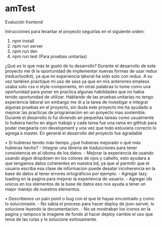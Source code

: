 # amTest
Evalución frontend

Intrucciones para levantar el proyecto seguirlas en el siguiente orden:
1. npm install
2. npm run server
3. npm run dev
4. npm run test (Para pruebas unitarias)

¿Qué es lo que más te gustó de tu desarrollo?
    Durante el desarrollo de este proyecto me di la oportunidad de implementar nuevas formas de usar redux (redux/toolkit), ya que mi experiencia laboral ha sido solo con redux. 
    A su vez tambien practique mi uso de sass ya que en mis anteriores empleos usaba solo css o style-components, en otras palabras lo tome como una oportunidad para poner en practica algunas habilidades que no habia tenido oportunidad de utilizar.
    Hablando de las pruebas unitarias no tengo experiencia laboral sin embargo me di a la tarea de investigar e integrar algunas pruebas en el proyecto, sin duda este proyecto me ha ayudado a mejorar las practicas de programacion en un proyecto mas sostenible.
    Durante el desarrollo lo fui diviendo en pequeñas tareas como usualmente lo hubiera hecho en algun trabajo y cada tarea fue una rama en gitHub para poder mergearla con development y una vez que todo estuviera correcto lo agrega a master.
    En general el desarrollo del proyecto fue agradable 


• Si hubieras tenido más tiempo ¿qué hubieras mejorado o qué más hubieras hecho?
    - Integrar una libreria de traducciones para tener consistencia en el idioma de los datos.
    - Mejorar la experiencia de usando usando algun dropdown en los colores de ojos y cabello, esto ayudara a que tengamos datos coherentes en nuestra bd, ya que al permitir que el usuario escriba esa clase de informacion puede desatar incoherencia en la base de datos al tener errores ortograficos por ejemplo.
    - Agregar lazy loading en la pagina para mejorar la experiencia de usuario.
    - Agregar ids unicos en los elementos de la base de datos eso nos ayuda a tener un mejor manejo de nuestros elementos.

• Descríbenos un pain point o bug con el que te hayas encontrado y como lo
solucionaste.
    - No sabia el proceso para hacer deploy de json-server, lo solucione leyendo la documentacion.
    - No se mostraban los iconos en la pagina y tampoco la imagene de fondo al hacer deploy cambie el uso que tenia de las rutas y lo solucione exitosamente.




